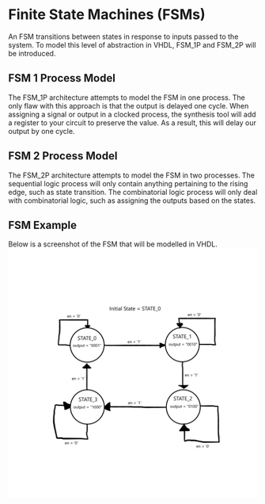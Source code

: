 # Finite State Machines (FSMs)

An FSM transitions between states in response to inputs passed to the system. To model this level of abstraction in VHDL, FSM_1P and FSM_2P will be introduced.

## FSM 1 Process Model

The FSM_1P architecture attempts to model the FSM in one process. The only flaw with this approach is that the output is delayed one cycle.
When assigning a signal or output in a clocked process, the synthesis tool will add a register to your circuit to preserve the value.
As a result, this will delay our output by one cycle.

## FSM 2 Process Model

The FSM_2P architecture attempts to model the FSM in two processes. The sequential logic process will only contain anything pertaining to the rising edge, such as state transition.
The combinatorial logic process will only deal with combinatorial logic, such as assigning the outputs based on the states.

## FSM Example

Below is a screenshot of the FSM that will be modelled in VHDL.
![Screenshot](FSM.png)
